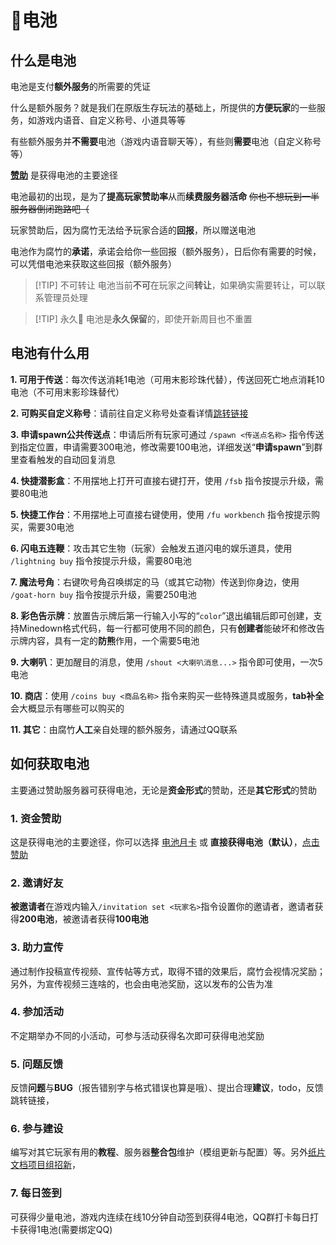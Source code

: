 # 🔋电池

## 什么是电池

电池是支付**额外服务**的所需要的凭证

什么是额外服务？就是我们在原版生存玩法的基础上，所提供的**方便玩家**的一些服务，如游戏内语音、自定义称号、小道具等等

有些额外服务并**不需要**电池（游戏内语音聊天等），有些则**需要**电池（自定义称号等）

**[赞助](/support-us/)** 是获得电池的主要途径

电池最初的出现，是为了**提高玩家赞助率**从而**续费服务器活命** ~~你也不想玩到一半服务器倒闭跑路吧（~~

玩家赞助后，因为腐竹无法给予玩家合适的**回报**，所以赠送电池

电池作为腐竹的**承诺**，承诺会给你一些回报（额外服务），日后你有需要的时候，可以凭借电池来获取这些回报（额外服务）

> [!TIP] 不可转让
> 电池当前**不可**在玩家之间**转让**，如果确实需要转让，可以联系管理员处理

> [!TIP] 永久📌
电池是**永久保留**的，即使开新周目也不重置

## 电池有什么用

**1. 可用于传送**：每次传送消耗1电池（可用末影珍珠代替），传送回死亡地点消耗10电池（不可用末影珍珠替代）

**2. 可购买自定义称号**：请前往自定义称号处查看详情[跳转链接](/faq/title)

**3. 申请spawn公共传送点**：申请后所有玩家可通过 `/spawn <传送点名称>` 指令传送到指定位置，申请需要300电池，修改需要100电池，详细发送“**申请spawn**”到群里查看触发的自动回复消息


**4. 快捷潜影盒**：不用摆地上打开可直接右键打开，使用 `/fsb` 指令按提示升级，需要80电池

**5. 快捷工作台**：不用摆地上可直接右键使用，使用 `/fu workbench` 指令按提示购买，需要30电池

**6. 闪电五连鞭**：攻击其它生物（玩家）会触发五道闪电的娱乐道具，使用 `/lightning buy` 指令按提示升级，需要80电池

**7. 魔法号角**：右键吹号角召唤绑定的马（或其它动物）传送到你身边，使用 `/goat-horn buy` 指令按提示升级，需要250电池

**8. 彩色告示牌**：放置告示牌后第一行输入小写的“`color`”退出编辑后即可创建，支持Minedown格式代码，每一行都可使用不同的颜色，只有**创建者**能破坏和修改告示牌内容，具有一定的**防熊**作用，一个需要5电池

**9. 大喇叭**：更加醒目的消息，使用 `/shout <大喇叭消息...>` 指令即可使用，一次5电池

**10. 商店**：使用 `/coins buy <商品名称>` 指令来购买一些特殊道具或服务，**tab补全**会大概显示有哪些可以购买的

**11. 其它**：由腐竹**人工**亲自处理的额外服务，请通过QQ联系


## 如何获取电池

主要通过赞助服务器可获得电池，无论是**资金形式**的赞助，还是**其它形式**的赞助

### 1. 资金赞助
这是获得电池的主要途径，你可以选择 [电池月卡](./card) 或 **直接获得电池（默认）**，[点击赞助](/support-us/)

### 2. 邀请好友
**被邀请者**在游戏内输入`/invitation set <玩家名>`指令设置你的邀请者，邀请者获得**200电池**，被邀请者获得**100电池**

### 3. 助力宣传
通过制作投稿宣传视频、宣传帖等方式，取得不错的效果后，腐竹会视情况奖励；另外，为宣传视频三连啥的，也会由电池奖励，这以发布的公告为准

### 4. 参加活动
不定期举办不同的小活动，可参与活动获得名次即可获得电池奖励

### 5. 问题反馈
反馈**问题**与**BUG**（报告错别字与格式错误也算是哦）、提出合理**建议**，todo，反馈跳转链接，

### 6. 参与建设
编写对其它玩家有用的**教程**、服务器**整合包**维护（模组更新与配置）等。另外[纸片文档项目组招新](/support-us/docs)，

### 7. 每日签到
可获得少量电池，游戏内连续在线10分钟自动签到获得4电池，QQ群打卡每日打卡获得1电池(需要绑定QQ)

